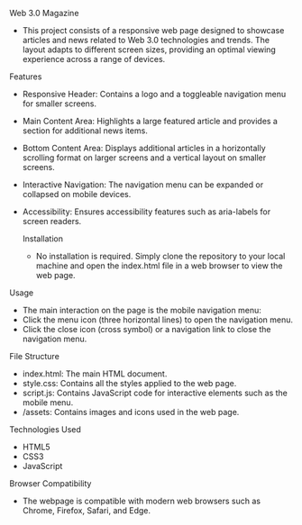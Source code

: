 Web 3.0 Magazine 
- This project consists of a responsive web page designed to showcase articles and news related to Web 3.0 technologies and trends.
  The layout adapts to different screen sizes, providing an optimal viewing experience across a range of devices.

Features 
- Responsive Header: Contains a logo and a toggleable navigation menu for smaller screens.
- Main Content Area: Highlights a large featured article and provides a section for additional news items.
- Bottom Content Area: Displays additional articles in a horizontally scrolling format on larger screens and a vertical layout on smaller screens.
- Interactive Navigation: The navigation menu can be expanded or collapsed on mobile devices.
- Accessibility: Ensures accessibility features such as aria-labels for screen readers.

  Installation
  - No installation is required. Simply clone the repository to your local machine and open the index.html file in a web browser to view the web page.

Usage
  - The main interaction on the page is the mobile navigation menu:
  - Click the menu icon (three horizontal lines) to open the navigation menu.
  - Click the close icon (cross symbol) or a navigation link to close the navigation menu.
  
File Structure 
- index.html: The main HTML document.
- style.css: Contains all the styles applied to the web page.
- script.js: Contains JavaScript code for interactive elements such as the mobile menu.
- /assets: Contains images and icons used in the web page.

Technologies Used 
- HTML5
- CSS3
- JavaScript

Browser Compatibility 
- The webpage is compatible with modern web browsers such as Chrome, Firefox, Safari, and Edge.
